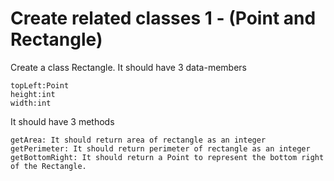 # Create related classes 1 - (Point and Rectangle)

Create a class Rectangle. It should have 3 data-members

    topLeft:Point
    height:int
    width:int

It should have 3 methods

    getArea: It should return area of rectangle as an integer
    getPerimeter: It should return perimeter of rectangle as an integer
    getBottomRight: It should return a Point to represent the bottom right of the Rectangle.
